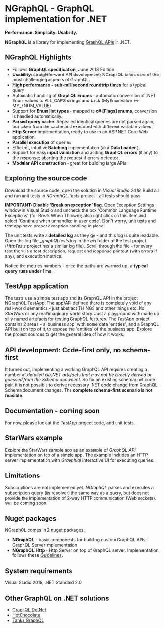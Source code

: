 # NGraphQL - GraphQL implementation for .NET 
 **Performance. Simplicity. Usability.** 

**NGraphQL** is a library for implementing [GraphQL APIs](https://spec.graphql.org/) in .NET. 

## NGraphQL Highlights
* Follows **GraphQL specification**, June 2018 Edition
* **Usability**: straightforward API development; NGraphQL takes care of the most challenging aspects of GraphQL.
* **High performance - sub-millisecond roundtrip times** for a typical query 
* Automatic handling of **GraphQL Enums** - automatic conversion of .NET Enum values to ALL_CAPS strings and back (MyEnumValue <-> MY_ENUM_VALUE)
* Support for **Enum list types** - mapped to **c# \[Flags\] enums**, conversion is handled automatically.
* **Parsed query cache**. Repeated identical queries are not parsed again, but taken from the cache and executed with different variable values
* **Http Server** implementation, ready to use in an ASP.NET Core Web application. 
* **Parallel execution** of queries
* Efficient, intuitive **Batching** implementation (aka **Data Loader** ). 
* Support for easy **input validation** and adding **GraphQL errors** (if any) to the response; aborting the request if errors detected.
* **Modular API construction** - great for building large APIs.

## Exploring the source code
Download the source code, open the solution in *Visual Studio 2019*. Build all and run unit tests in *NGraphQL.Tests* project - all tests should pass. 

**IMPORTANT: Disable 'Break on exception' flag**. Open Exception Settings window in Visual Studio and uncheck the box 'Common Language Runtime Exceptions' (for Break When Thrown); also right click on this item and select 'Continue when unhandled in user code'. Don't worry, unit tests and test app have proper exception handling in place.

The unit tests write a **detailed log** as they go - and this log is quite readable. Open the log file *_graphQLtests.log* in the *bin* folder of the test project (*HttpTests* project has a similar log file). Scroll through the file - for every test there is a test description, request and response printout (with errors if any), and execution metrics. 

Notice the metrics numbers - once the paths are warmed up, a **typical query runs under 1 ms**. 

## TestApp application
The tests use a simple test app and its GraphQL API in the project NGraphQL.TestApp. The app/API defined there is completely void of any real-world semantics - just abstract THINGS and other things etc. No *StarWars* or any real/imaginary world story. Just a playground with made up silly named artefacts for testing GraphQL features.
The *TestApp* project contains 2 areas - a 'business app' with some data 'entities', and a GraphQL API built on top of it, to expose the 'entities' of the business app. Explore the project sources to get the general idea of how it works. 

## API development: Code-first only, no schema-first
It turned out, implementing a working GraphQL API requires creating a number of *detailed c#/.NET artefacts that may not be directly derived or guessed from the Schema document*. So for an existing schema/.net code pair, it is not possible to derive necessary .NET code change from GraphQL Schema document changes. The **complete schema-first scenario is not feasible**.

## Documentation - coming soon
For now, please look at the _TestApp_ project code, and unit tests. 

## StarWars example
Explore the [StarWars sample app](https://github.com/rivantsov/starwars) as an example of _GraphQL API_ implementation on top of a simple app. The example includes an HTTP server implementation with _Grapphiql_ interactive UI for executing queries.  

## Limitations
Subscriptions are not implemented yet. *NGraphQL* parses and executes a subscription query (its resolver) the same way as a query, but does not provide the implementation of 2-way HTTP communication (Web sockets). Will be coming soon.

## Nuget packages
NGraphQL comes in 2 nuget packages: 
* **NGraphQL** - basic components for building custom GraphQL APIs; GraphQL Server implementation
* **NGraphQL.Http** - Http Server on top of GraphQL server. Implementation follows these [Guidelines](https://graphql.org/learn/serving-over-http/).

## System requirements
Visual Studio 2019, .NET Standard 2.0 

## Other GraphQL on .NET solutions
* [GraphQL DotNet](https://github.com/graphql-dotnet/graphql-dotnet)
* [HotChocolate](https://github.com/ChilliCream/hotchocolate)
* [Tanka GraphQL](https://github.com/pekkah/tanka-graphql)


